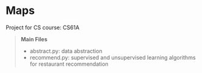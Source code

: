 # Maps

Project for CS course: CS61A

> **Main Files**
> - abstract.py: data abstraction 
> - recommend.py: supervised and unsupervised learning algorithms for restaurant recommendation


